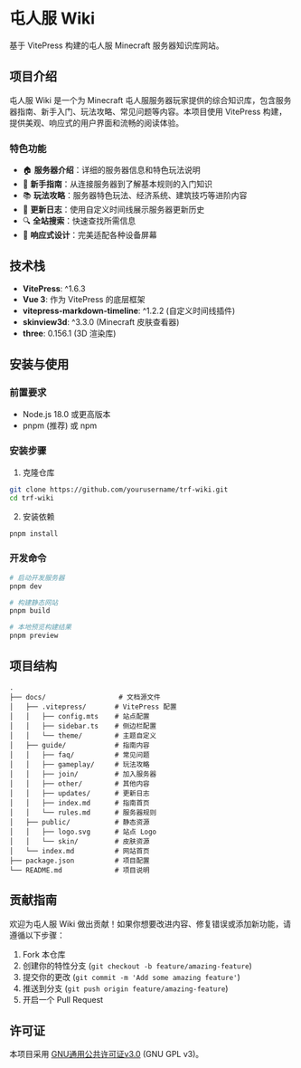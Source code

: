 # 屯人服 Wiki

基于 VitePress 构建的屯人服 Minecraft 服务器知识库网站。

## 项目介绍

屯人服 Wiki 是一个为 Minecraft 屯人服服务器玩家提供的综合知识库，包含服务器指南、新手入门、玩法攻略、常见问题等内容。本项目使用 VitePress 构建，提供美观、响应式的用户界面和流畅的阅读体验。

### 特色功能

- 🏠 **服务器介绍**：详细的服务器信息和特色玩法说明
- 🧭 **新手指南**：从连接服务器到了解基本规则的入门知识
- 📚 **玩法攻略**：服务器特色玩法、经济系统、建筑技巧等进阶内容
- 📅 **更新日志**：使用自定义时间线展示服务器更新历史
- 🔍 **全站搜索**：快速查找所需信息
- 📱 **响应式设计**：完美适配各种设备屏幕

## 技术栈

- **VitePress**: ^1.6.3
- **Vue 3**: 作为 VitePress 的底层框架
- **vitepress-markdown-timeline**: ^1.2.2 (自定义时间线插件)
- **skinview3d**: ^3.3.0 (Minecraft 皮肤查看器)
- **three**: 0.156.1 (3D 渲染库)

## 安装与使用

### 前置要求

- Node.js 18.0 或更高版本
- pnpm (推荐) 或 npm

### 安装步骤

1. 克隆仓库

```bash
git clone https://github.com/yourusername/trf-wiki.git
cd trf-wiki
```

2. 安装依赖

```bash
pnpm install
```

### 开发命令

```bash
# 启动开发服务器
pnpm dev

# 构建静态网站
pnpm build

# 本地预览构建结果
pnpm preview
```

## 项目结构

```
.
├── docs/                  # 文档源文件
│   ├── .vitepress/       # VitePress 配置
│   │   ├── config.mts    # 站点配置
│   │   ├── sidebar.ts    # 侧边栏配置
│   │   └── theme/        # 主题自定义
│   ├── guide/            # 指南内容
│   │   ├── faq/          # 常见问题
│   │   ├── gameplay/     # 玩法攻略
│   │   ├── join/         # 加入服务器
│   │   ├── other/        # 其他内容
│   │   ├── updates/      # 更新日志
│   │   ├── index.md      # 指南首页
│   │   └── rules.md      # 服务器规则
│   ├── public/           # 静态资源
│   │   ├── logo.svg      # 站点 Logo
│   │   └── skin/         # 皮肤资源
│   └── index.md          # 网站首页
├── package.json          # 项目配置
└── README.md             # 项目说明
```

## 贡献指南

欢迎为屯人服 Wiki 做出贡献！如果你想要改进内容、修复错误或添加新功能，请遵循以下步骤：

1. Fork 本仓库
2. 创建你的特性分支 (`git checkout -b feature/amazing-feature`)
3. 提交你的更改 (`git commit -m 'Add some amazing feature'`)
4. 推送到分支 (`git push origin feature/amazing-feature`)
5. 开启一个 Pull Request

## 许可证

本项目采用 [GNU通用公共许可证v3.0](LICENSE) (GNU GPL v3)。
